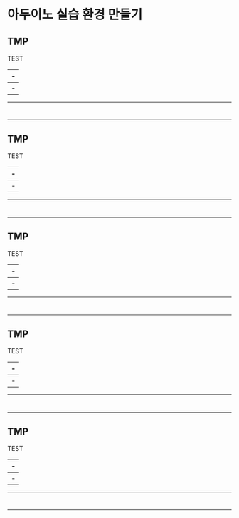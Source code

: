 # 아두이노 실습 환경 만들기


TMP
---
TEST <br>

|-|
|-|
|-|

---
#
---

TMP
---
TEST <br>

|-|
|-|
|-|

---
#
---

TMP
---
TEST <br>

|-|
|-|
|-|

---
#
---

TMP
---
TEST <br>

|-|
|-|
|-|

---
#
---

TMP
---
TEST <br>

|-|
|-|
|-|

---
#
---
